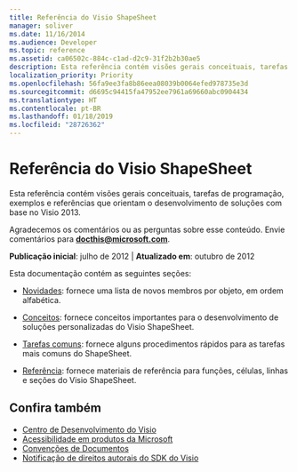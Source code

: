 ```yaml
---
title: Referência do Visio ShapeSheet
manager: soliver
ms.date: 11/16/2014
ms.audience: Developer
ms.topic: reference
ms.assetid: ca06502c-884c-c1ad-d2c9-31f2b2b30ae5
description: Esta referência contém visões gerais conceituais, tarefas de programação, exemplos e referências que orientam o desenvolvimento de soluções com base no Visio 2013.
localization_priority: Priority
ms.openlocfilehash: 56fa9ee3fa8b86eea08039b0064efed978735e3d
ms.sourcegitcommit: d6695c94415fa47952ee7961a69660abc0904434
ms.translationtype: HT
ms.contentlocale: pt-BR
ms.lasthandoff: 01/18/2019
ms.locfileid: "28726362"
---
```

# <a name="visio-shapesheet-reference"></a>Referência do Visio ShapeSheet

Esta referência contém visões gerais conceituais, tarefas de programação, exemplos e referências que orientam o desenvolvimento de soluções com base no Visio 2013.
  
Agradecemos os comentários ou as perguntas sobre esse conteúdo. Envie comentários para **[docthis@microsoft.com](mailto:docthis@microsoft.com)**. 
  
 **Publicação inicial**: julho de 2012 | **Atualizado em**: outubro de 2012
  
Esta documentação contém as seguintes seções:
  
- [Novidades](what-s-new-for-visio-shapesheet-developers.md): fornece uma lista de novos membros por objeto, em ordem alfabética.
    
- [Conceitos](concepts-visio-shapesheet.md): fornece conceitos importantes para o desenvolvimento de soluções personalizadas do Visio ShapeSheet.
    
- [Tarefas comuns](common-tasks-visio-shapesheet.md): fornece alguns procedimentos rápidos para as tarefas mais comuns do ShapeSheet.
    
- [Referência](reference-visio-shapesheet.md): fornece materiais de referência para funções, células, linhas e seções do Visio ShapeSheet.
    
## <a name="see-also"></a>Confira também

- [Centro de Desenvolvimento do Visio](https://msdn.microsoft.com/office/aa905478.aspx)    
- [Acessibilidade em produtos da Microsoft](https://www.microsoft.com/enable/products/default.aspx)    
- [Convenções de Documentos](https://msdn.microsoft.com/office/aa905365.aspx)   
- [Notificação de direitos autorais do SDK do Visio](visio-sdk-copyright-notice.md)

    

